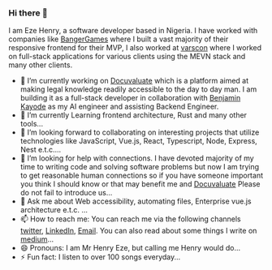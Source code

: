 ### Hi there 👋

I am Eze Henry, a software developer based in Nigeria.
I have worked with companies like [BangerGames](http://bangergames.com/) where I built a vast majority of their responsive frontend for their MVP, I also worked at [varscon](https://www.varscongroup.com/) where I worked on full-stack applications for various clients using the MEVN stack and many other clients.

- 🔭 I’m currently working on [Docuvaluate](https://docuvaluate.com) which is a platform aimed at making legal knowledge readily accessible to the day to day man. I am building it as a full-stack developer in collaboration with [Benjamin Kayode](https://github.com/iambenkay) as my AI engineer and assisting Backend Engineer.
- 🌱 I’m currently Learning frontend architecture, Rust and many other tools...
- 👯 I’m looking forward to collaborating on interesting projects that utilize technologies like JavaScript, Vue.js, React, Typescript, Node, Express, Nest e.t.c....
- 🤔 I’m looking for help with connections. I have devoted majority of my time to writing code and solving software problems but now I am trying to get reasonable human connections so if you have someone important you think I should know or that may benefit me and [Docuvaluate](http://docuvaluate.com) Please do not fail to introduce us...
- 💬 Ask me about Web accessibility, automating files, Enterprise vue.js architecture e.t.c. ...
- 📫 How to reach me: You can reach me via the following channels [twitter](https://twitter.com/godofjs), [LinkedIn](https://www.linkedin.com/in/henry-eze-1b1385185/), [Email](mailto:henryeze019@gmail.com). You can also read about some things I write on [medium](https://medium.com/@Godofjs)...
- 😄 Pronouns: I am Mr Henry Eze, but calling me Henry would do...
- ⚡ Fun fact: I listen to over 100 songs everyday...

